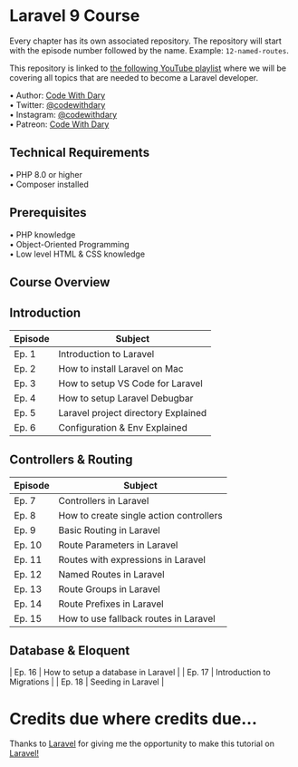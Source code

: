 # Laravel 9 Course

Every chapter has its own associated repository. The repository will start with the episode number followed by the name. Example: ```12-named-routes```.

This repository is linked to [the following YouTube playlist](https://www.youtube.com/playlist?list=PLFHz2csJcgk_mM2jEf7t8P678O_jz83on) where we will be covering all topics that are needed to become a Laravel developer.

•	Author: [Code With Dary](https://github.com/codewithdary/) <br>
•	Twitter: [@codewithdary](https://twitter.com/codewithdary) <br>
•	Instagram: [@codewithdary](https://www.instagram.com/codewithdary/) <br>
•	Patreon: [Code With Dary](https://www.patreon.com/user?u=30307830/) <br>

## Technical Requirements
•	PHP 8.0 or higher <br>
•	Composer installed <br>

## Prerequisites
•	PHP knowledge <br>
•	Object-Oriented Programming <br>
•	Low level HTML & CSS knowledge <br>

## Course Overview

## Introduction
| **Episode**   | **Subject** |
| ------------- |-------------|
| Ep. 1         | Introduction to Laravel |
| Ep. 2         | How to install Laravel on Mac |
| Ep. 3         | How to setup VS Code for Laravel |
| Ep. 4         | How to setup Laravel Debugbar |
| Ep. 5         | Laravel project directory Explained |
| Ep. 6         | Configuration & Env Explained |

## Controllers & Routing
| **Episode**   | **Subject** |
| ------------- |-------------|
| Ep. 7         | Controllers in Laravel |
| Ep. 8         | How to create single action controllers |
| Ep. 9         | Basic Routing in Laravel |
| Ep. 10        | Route Parameters in Laravel |
| Ep. 11        | Routes with expressions in Laravel |
| Ep. 12        | Named Routes in Laravel |
| Ep. 13        | Route Groups in Laravel |
| Ep. 14        | Route Prefixes in Laravel |
| Ep. 15        | How to use fallback routes in Laravel |

## Database & Eloquent
| Ep. 16        | How to setup a database in Laravel |
| Ep. 17        | Introduction to Migrations |
| Ep. 18        | Seeding in Laravel |

# Credits due where credits due…
Thanks to [Laravel](https://laravel.com/) for giving me the opportunity to make this tutorial on [Laravel!](https://laravel.com/docs/9.x/)
